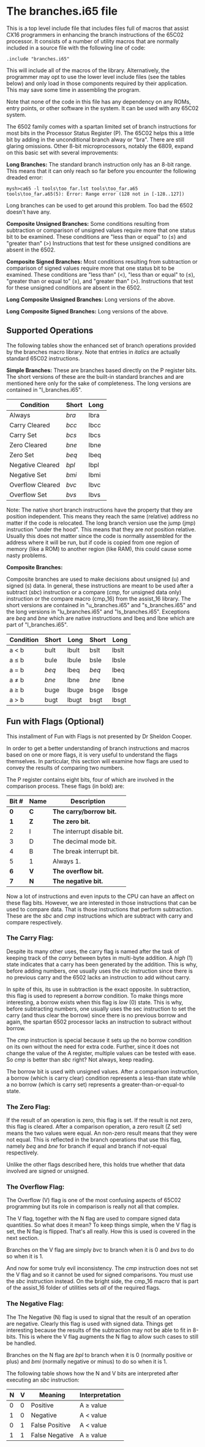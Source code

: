 # The branches.i65 file

This is a top level include file that includes files full of macros that
assist CX16 programmers in enhancing the branch instructions of the 65C02
processor. It consists of a number of utility macros that are normally
included in a source file with the following line of code:

    .include "branches.i65"

This will include all of the macros of the library. Alternatively, the
programmer may opt to use the lower level include files (see the tables below)
and only load in those components required by their application. This may save
some time in assembling the program.

Note that none of the code in this file has any dependency on any ROMs, entry
points, or other software in the system. It can be used with any 65C02 system.

The 6502 family comes with a spartan limited set of branch instructions for
most bits in the Processor Status Register (P). The 65C02 helps this a little
bit by adding in the unconditional branch alway or "bra". There are still
glaring omissions. Other 8-bit microprocessors, notably the 6809, expand on
this basic set with several improvements:

**Long Branches:** The standard branch instruction only has an 8-bit range. This
means that it can only reach so far before you encounter the following dreaded
error:

    mysh>ca65 -l tools\too_far.lst tools\too_far.a65
    tools\too_far.a65(5): Error: Range error (128 not in [-128..127])

Long branches can be used to get around this problem. Too bad the 6502 doesn't
have any.

**Composite Unsigned Branches:** Some conditions resulting from subtraction or
comparison of unsigned values require more that one status bit to be examined.
These conditions are "less than or equal" to (&le;) and "greater than" (>)
Instructions that test for these unsigned conditions are absent in the 6502.

**Composite Signed Branches:** Most conditions resulting from subtraction or
comparison of signed values require more that one status bit to be examined.
These conditions are "less than" (<), "less than or equal" to (&le;),
"greater than or equal to" (&ge;), and "greater than" (>). Instructions that
test for these unsigned conditions are absent in the 6502.

**Long Composite Unsigned Branches:** Long versions of the above.

**Long Composite Signed Branches:** Long versions of the above.

## Supported Operations

The following tables show the enhanced set of branch operations provided by
the branches macro library. Note that entries in *italics* are actually
standard 65C02 instructions.

**Simple Branches:** These are branches based directly on the P register bits.
The short versions of these are the built-in standard branches and are
mentioned here only for the sake of completeness. The long versions are
contained in "l_branches.i65".

Condition        | Short | Long
-----------------|-------|-------
Always           | *bra* | lbra
Carry Cleared    | *bcc* | lbcc
Carry Set        | *bcs* | lbcs
Zero Cleared     | *bne* | lbne
Zero Set         | *beq* | lbeq
Negative Cleared | *bpl* | lbpl
Negative Set     | *bmi* | lbmi
Overflow Cleared | *bvc* | lbvc
Overflow Set     | *bvs* | lbvs

Note: The native short branch instructions have the property that they are
position independent. This means they reach the same (relative) address no
matter if the code is relocated. The long branch version use the jump (jmp)
instruction "under the hood". This means that they are *not* position
relative. Usually this does not matter since the code is normally assembled
for the address where it will be run, but if code is copied from one region
of memory (like a ROM) to another region (like RAM), this could cause
some nasty problems.

**Composite Branches:**

Composite branches are used to make decisions about unsigned (u) and signed
(s) data. In general, these instructions are meant to be used after a subtract
(_sbc_) instruction or a compare (_cmp_, for unsigned data only) instruction
or the compare macro (cmp_16) from the assist_16 library. The short versions
are contained in "u_branches.i65" and "s_branches.i65" and the long versions
in "lu_branches.i65" and "ls_branches.i65". Exceptions are *beq* and *bne*
which are native instructions and lbeq and lbne  which are part of
"l_branches.i65".

Condition | Short | Long  | Short | Long
----------|-------|-------|-------|-------
a <  b    | bult  | lbult | bslt  | lbslt
a &le; b  | bule  | lbule | bsle  | lbsle
a = b     | *beq* | lbeq  | *beq* | lbeq
a &ne; b  | *bne* | lbne  | *bne* | lbne
a &ge; b  | buge  | lbuge | bsge  | lbsge
a > b     | bugt  | lbugt | bsgt  | lbsgt

## Fun with Flags (Optional)

This installment of Fun with Flags is not presented by Dr Sheldon Cooper.

In order to get a better understanding of branch instructions and macros based
on one or more flags, it is very useful to understand the flags themselves. In
particular, this section will examine how flags are used to convey the results
of comparing two numbers.

The P register contains eight bits, four of which are involved in the
comparison process. These flags (in bold) are:

Bit # | Name  | Description
------|-------|--------------
**0** | **C** | **The carry/borrow bit.**
**1** | **Z** | **The zero bit.**
2     | I     | The interrupt disable bit.
3     | D     | The decimal mode bit.
4     | B     | The break interrupt bit.
5     | 1     | Always 1.
**6** | **V** | **The overflow bit.**
**7** | **N** | **The negative bit.**

Now a lot of instructions and even inputs to the CPU can have an affect on
these flag bits. However, we are interested in those instructions that can be
used to compare data. That is those instructions that perform subtraction.
These are the _sbc_ and _cmp_ instructions which are subtract with carry and
compare respectively.

### The Carry Flag:

Despite its many other uses, the carry flag is named after the task of keeping
track of the _carry_ between bytes in multi-byte addition. A _high_ (1) state
indicates that a carry has been generated by the addition. This is why, before
adding numbers, one usually uses the clc instruction since there is no
previous carry and the 6502 lacks an instruction to add without carry.

In spite of this, its use in subtraction is the exact opposite. In
subtraction, this flag is used to represent a _borrow_ condition. To make
things more interesting, a borrow exists when this flag is _low_ (0) state.
This is why, before subtracting numbers, one usually uses the sec instruction
to set the carry (and thus clear the borrow)  since there is no previous
borrow and again, the spartan 6502 processor lacks an instruction to subract
without borrow.

The _cmp_ instruction is special because it sets up the no borrow condition on
its own without the need for extra code. Further, since it does not change the
value of the A register, multiple values can be tested with ease. So _cmp_ is
better than _sbc_ right? Not always, keep reading.

The borrow bit is used with unsigned values. After a comparison instruction, a
borrow (which is carry clear) condition represents a less-than state while a
no borrow (which is carry set) represents a greater-than-or-equal-to state.


### The Zero Flag:

If the result of an operation is zero, this flag is set. If the result is not
zero, this flag is cleared. After a comparison operation, a zero result (Z set)
means the two values were equal. An non-zero result means that they were not
equal. This is reflected in the branch operations that use this flag, namely
_beq_ and _bne_ for branch if equal and branch if not-equal respectively.

Unlike the other flags described here, this holds true whether that data
involved are signed or unsigned.

### The Overflow Flag:

The Overflow (V) flag is one of the most confusing aspects of 65C02
programming but its role in comparison is really not all that complex.

The V flag, together with the N flag are used to compare signed data
quantities. So what does it mean? To keep things simple, when the V flag is
set, the N flag is flipped. That's all really. How this is used is covered
in the next section.

Branches on the V flag are simply _bvc_ to branch when it is 0 and _bvs_ to do
so when it is 1.

And now for some truly evil inconsistency. The _cmp_ instruction does not set
the V flag and so it cannot be used for signed comparisons. You must use the
_sbc_ instruction instead. On the bright side, the cmp_16 macro that is part
of the assist_16 folder of utilities sets _all_ of the required flags.

### The Negative Flag:

The The Negative (N) flag is used to signal that the result of an operation
are negative. Clearly this flag is used with signed data. Things get
interesting because the results of the subtraction may not be able to fit
in 8-bits. This is where the V flag augments the N flag to allow such cases
to still be handled.

Branches on the N flag are _bpl_ to branch when it is 0 (normally positive or
plus) and _bmi_ (normally negative or minus) to do so when it is 1.

The following table shows how the N and V bits are interpreted after executing
an _sbc_ instruction:

N  | V | Meaning        | Interpretation
---|---|----------------|-----------------
0  | 0 | Positive       | A &ge; value
1  | 0 | Negative       | A < value
0  | 1 | False Positive | A < value
1  | 1 | False Negative | A &ge; value

